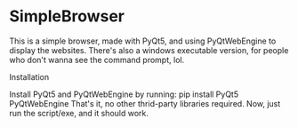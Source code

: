 # SimpleBrowser

This is a simple browser, made with PyQt5, and using PyQtWebEngine to display the websites.
There's also a windows executable version, for people who don't wanna see the command prompt, lol.


Installation

Install PyQt5 and PyQtWebEngine by running: pip install PyQt5 PyQtWebEngine
That's it, no other thrid-party libraries required.
Now, just run the script/exe, and it should work.
